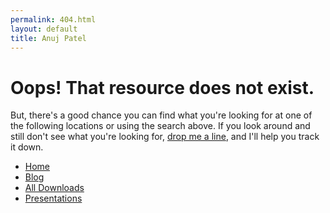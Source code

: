 ```yaml
---
permalink: 404.html
layout: default
title: Anuj Patel
---
```

# Oops! That resource does not exist.

But, there's a good chance you can find what you're looking for at one of the following locations or using the search above. If you look around and still don't see what you're looking for, <a href="mailto:contact@anuj.pro">drop me a line</a>, and I'll help you track it down.

* [Home](/ "Anuj Patel")
* [Blog](/blog "anuj.pro/blog")
* [All Downloads](/downloads "anuj.pro/downloads")
* [Presentations](/downloads/presentations "anuj.pro/downloads/presentations")
